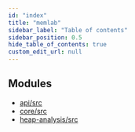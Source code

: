 ```yaml
---
id: "index"
title: "memlab"
sidebar_label: "Table of contents"
sidebar_position: 0.5
hide_table_of_contents: true
custom_edit_url: null
---
```


## Modules

- [api/src](modules/api_src.md)
- [core/src](modules/core_src.md)
- [heap-analysis/src](modules/heap_analysis_src.md)
